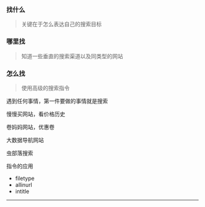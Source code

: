 ### **找什么**
> 关键在于怎么表达自己的搜索目标
### **哪里找**
> 知道一些垂直的搜索渠道以及同类型的网站
### **怎么找**
> 使用高级的搜索指令

遇到任何事情，第一件要做的事情就是搜索

慢慢买网站，看价格历史

卷妈妈网站，优惠卷

大数据导航网站

虫部落搜索

指令的应用
- filetype
- allinurl
- intitle


---
